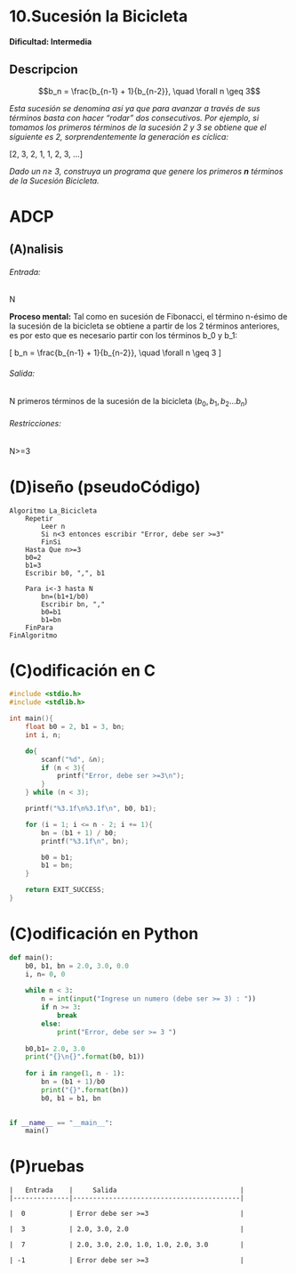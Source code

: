 # 10.Sucesión la Bicicleta

#### Dificultad: Intermedia

## Descripcion

$$b_n = \frac{b_{n-1} + 1}{b_{n-2}}, \quad \forall n \geq 3$$

*Esta sucesión se denomina así ya que para avanzar a través de sus términos basta con hacer “rodar” dos consecutivos. Por ejemplo, si tomamos los primeros términos de la sucesión 2 y 3 se obtiene que el siguiente es 2, sorprendentemente la generación es cíclica:*

\[2, 3, 2, 1, 1, 2, 3, …\]

*Dado un n≥ 3, construya un programa que genere los primeros **n** términos de la Sucesión Bicicleta.*

# ADCP

## (A)nalisis

###### Entrada: 
N  

**Proceso mental:** 
Tal como en sucesión de Fibonacci, el término n-ésimo de la sucesión de la bicicleta se obtiene a partir de los 2 términos anteriores, es por esto que es necesario partir con los términos b_0 y b_1:

\[ b_n = \frac{b_{n-1} + 1}{b_{n-2}}, \quad \forall n \geq 3 \]


###### Salida: 
N primeros términos de la sucesión de la bicicleta ($b_0, b_1, b_2...b_n$)

###### Restricciones: 
N>=3

# (D)iseño (pseudoCódigo)
```pseint
Algoritmo La_Bicicleta
    Repetir 
        Leer n
        Si n<3 entonces escribir "Error, debe ser >=3"
        FinSi
    Hasta Que n>=3
    b0=2
    b1=3
    Escribir b0, ",", b1

    Para i<-3 hasta N
        bn=(b1+1/b0)
        Escribir bn, ","
        b0=b1
        b1=bn
    FinPara
FinAlgoritmo
```

# (C)odificación en C
```c
#include <stdio.h>
#include <stdlib.h>

int main(){
    float b0 = 2, b1 = 3, bn;
    int i, n;

    do{
        scanf("%d", &n);
        if (n < 3){
            printf("Error, debe ser >=3\n");
        }   
    } while (n < 3);

    printf("%3.1f\n%3.1f\n", b0, b1);

    for (i = 1; i <= n - 2; i += 1){
        bn = (b1 + 1) / b0;
        printf("%3.1f\n", bn);

        b0 = b1;
        b1 = bn;
    }

    return EXIT_SUCCESS;
}
```
# (C)odificación en Python
```py
def main():
    b0, b1, bn = 2.0, 3.0, 0.0
    i, n= 0, 0
    
    while n < 3:
        n = int(input("Ingrese un numero (debe ser >= 3) : "))
        if n >= 3:
            break
        else:
            print("Error, debe ser >= 3 ")
            
    b0,b1= 2.0, 3.0
    print("{}\n{}".format(b0, b1))
    
    for i in range(1, n - 1):
        bn = (b1 + 1)/b0
        print("{}".format(bn))
        b0, b1 = b1, bn
    

if __name__ == "__main__":
    main()
```
# (P)ruebas

    |   Entrada    |     Salida                               |
    |--------------|------------------------------------------|
    
    |  0           | Error debe ser >=3                       |
    
    |  3           | 2.0, 3.0, 2.0                            |

    |  7           | 2.0, 3.0, 2.0, 1.0, 1.0, 2.0, 3.0        |
    
    | -1           | Error debe ser >=3                       |



